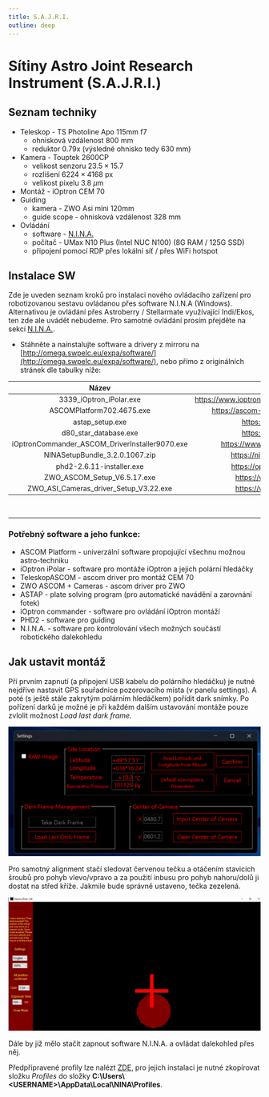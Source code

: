 ```yaml
---
title: S.A.J.R.I.
outline: deep
---
```


# **S**ítiny **A**stro **J**oint **R**esearch **I**nstrument (S.A.J.R.I.)

## Seznam techniky
   * Teleskop - TS Photoline Apo 115mm f7
      * ohnisková vzdálenost $800$ mm
      * reduktor 0.79x (výsledné ohnisko tedy $630$ mm)
   * Kamera - Touptek 2600CP
      * velikost senzoru $23.5 \times 15.7$
      * rozlišení $6224 \times 4168$ px
      * velikost pixelu $3.8\ \mu \text{m}$
   * Montáž - iOptron CEM 70
   * Guiding
      * kamera - ZWO Asi mini 120mm
      * guide scope - ohnisková vzdálenost $328$ mm 
   * Ovládání
      * software - [N.I.N.A.](/nina/)
      * počítač - UMax N10 Plus (Intel NUC N100) (8G RAM / 125G SSD)
      * připojení pomocí RDP přes lokální síť / přes WiFi hotspot

## Instalace SW
Zde je uveden seznam kroků pro instalaci nového ovládacího zařízení pro robotizovanou sestavu ovládanou přes software N.I.N.A (Windows). Alternativou je ovládání přes Astroberry / Stellarmate využívající Indi/Ekos, ten zde ale uvádět nebudeme. Pro samotné ovládání prosím přejděte na sekci [N.I.N.A.](/nina/).

   * Stáhněte a nainstalujte software a drivery z mirroru na [http://omega.swpelc.eu/expa/software/](http://omega.swpelc.eu/expa/software/), nebo přímo z originálních stránek dle tabulky níže:

| Název | Stáhnout ze zdroje |
:-------:|:-------------------:|
3339_iOptron_iPolar.exe | https://www.ioptron.com/v/firmware/3339_iOptron_iPolar.exe
ASCOMPlatform702.4675.exe | https://ascom-standards.org/Downloads/Index.htm |
astap_setup.exe | https://www.hnsky.org/astap.htm |
d80_star_database.exe | https://www.hnsky.org/astap.htm
iOptronCommander_ASCOM_DriverInstaller9070.exe | https://www.ioptron.com/Articles.asp?ID=325 |
NINASetupBundle_3.2.0.1067.zip | https://nighttime-imaging.eu/download/ |
phd2-2.6.11-installer.exe | https://openphdguiding.org/downloads/ |
ZWO_ASCOM_Setup_V6.5.17.exe | https://www.zwoastro.com/software/ |
ZWO_ASI_Cameras_driver_Setup_V3.22.exe | https://www.zwoastro.com/software/ |

<br />
<hr/>

### Potřebný software a jeho funkce:

* ASCOM Platform \- univerzální software propojující všechnu možnou astro-techniku  
* iOptron iPolar \- software pro montáže iOptron a jejich polární hledáčky  
* TeleskopASCOM \- ascom driver pro montáž CEM 70
* ZWO ASCOM \+ Cameras \- ascom driver pro ZWO  
* ASTAP \- plate solving program (pro automatické navádění a zarovnání fotek)  
* iOptron commander \- software pro ovládání iOptron montáží  
* PHD2 \- software pro guiding  
* N.I.N.A. \- software pro kontrolování všech možných součástí robotického dalekohledu  

## Jak ustavit montáž

Pří prvním zapnutí (a připojení USB kabelu do polárního hledáčku) je nutné nejdříve nastavit GPS souřadnice pozorovacího místa (v panelu settings). A poté (s ještě stále zakrytým polárním hledáčkem) pořídit dark snímky. Po pořízení darků je možné je při každém dalším ustavování montáže pouze zvlolit možnost *Load last dark frame*.

![settings](img/settings.png)

Pro samotný alignment stačí sledovat červenou tečku a otáčením stavicích šroubů pro pohyb vlevo/vpravo a za použití inbusu pro pohyb nahoru/dolů ji dostat na střed kříže. Jakmile bude správně ustaveno, tečka zezelená.

![alt text](img/iPolar-screen2-66c653a-e1560428730807.webp)

Dále by již mělo stačit zapnout software N.I.N.A. a ovládat dalekohled přes něj.

Předpřipravené profily lze nalézt [ZDE](http://omega.swpelc.eu/expa/nina/Profiles/), pro jejich instalaci je nutné zkopírovat složku *Profiles* do složky **C:\\Users\\\<USERNAME\>\\AppData\\Local\\NINA\\Profiles**.